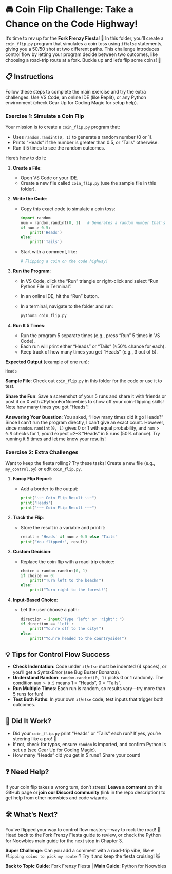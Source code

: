 # 🚘 Coin Flip Challenge: Take a Chance on the Code Highway!

It’s time to rev up for the **Fork Frenzy Fiesta**! 🎊 In this folder, you’ll create a `coin_flip.py` program that simulates a coin toss using `if`/`else` statements, giving you a 50/50 shot at two different paths. This challenge introduces control flow by letting your program decide between two outcomes, like choosing a road-trip route at a fork. Buckle up and let’s flip some coins! 🎲

## 📋 Instructions

Follow these steps to complete the main exercise and try the extra challenges. Use VS Code, an online IDE (like Replit), or any Python environment (check Gear Up for Coding Magic for setup help).

### Exercise 1: Simulate a Coin Flip

Your mission is to create a `coin_flip.py` program that:

- Uses `random.randint(0, 1)` to generate a random number (0 or 1).
- Prints “Heads” if the number is greater than 0.5, or “Tails” otherwise.
- Run it 5 times to see the random outcomes.

Here’s how to do it:

1. **Create a File**:
    
    - Open VS Code or your IDE.
    - Create a new file called `coin_flip.py` (use the sample file in this folder).
2. **Write the Code**:
    
    - Copy this exact code to simulate a coin toss:
        
        ```python
        import random
        num = random.randint(0, 1)   # Generates a random number that's either 0 or 1
        if num > 0.5:
            print('Heads')
        else:
            print('Tails')
        ```
        
    - Start with a comment, like:
        
        ```python
        # Flipping a coin on the code highway!
        ```
        
3. **Run the Program**:
    
    - In VS Code, click the “Run” triangle or right-click and select “Run Python File in Terminal”.
        
    - In an online IDE, hit the “Run” button.
        
    - In a terminal, navigate to the folder and run:
        
        ```bash
        python3 coin_flip.py
        ```
        
4. **Run It 5 Times**:
    
    - Run the program 5 separate times (e.g., press “Run” 5 times in VS Code).
    - Each run will print either “Heads” or “Tails” (≈50% chance for each).
    - Keep track of how many times you get “Heads” (e.g., 3 out of 5).

**Expected Output** (example of one run):

```
Heads
```

**Sample File**: Check out `coin_flip.py` in this folder for the code or use it to test.

**Share the Fun**: Save a screenshot of your 5 runs and share it with friends or post it on X with #PythonForNoowbies to show off your coin-flipping skills! Note how many times you got “Heads”!

**Answering Your Question**: You asked, “How many times did it go Heads?” Since I can’t run the program directly, I can’t give an exact count. However, since `random.randint(0, 1)` gives 0 or 1 with equal probability, and `num > 0.5` checks for 1, you’d expect ≈2–3 “Heads” in 5 runs (50% chance). Try running it 5 times and let me know your results!

### Exercise 2: Extra Challenges

Want to keep the fiesta rolling? Try these tasks! Create a new file (e.g., `my_control.py`) or edit `coin_flip.py`.

1. **Fancy Flip Report**:
    
    - Add a border to the output:
        
        ```python
        print("~~~ Coin Flip Result ~~~")
        print('Heads')
        print("~~~ Coin Flip Result ~~~")
        ```
        
2. **Track the Flip**:
    
    - Store the result in a variable and print it:
        
        ```python
        result = 'Heads' if num > 0.5 else 'Tails'
        print("You flipped:", result)
        ```
        
3. **Custom Decision**:
    
    - Replace the coin flip with a road-trip choice:
        
        ```python
        choice = random.randint(0, 1)
        if choice == 0:
            print("Turn left to the beach!")
        else:
            print("Turn right to the forest!")
        ```
        
4. **Input-Based Choice**:
    
    - Let the user choose a path:
        
        ```python
        direction = input("Type 'left' or 'right': ")
        if direction == 'left':
            print("You’re off to the city!")
        else:
            print("You’re headed to the countryside!")
        ```
        

## 💡 Tips for Control Flow Success

- **Check Indentation**: Code under `if`/`else` must be indented (4 spaces), or you’ll get a SyntaxError (see Bug Buster Bonanza).
- **Understand Random**: `random.randint(0, 1)` picks 0 or 1 randomly. The condition `num > 0.5` means 1 = “Heads”, 0 = “Tails”.
- **Run Multiple Times**: Each run is random, so results vary—try more than 5 runs for fun!
- **Test Both Paths**: In your own `if`/`else` code, test inputs that trigger both outcomes.

## 🎯 Did It Work?

- Did your `coin_flip.py` print “Heads” or “Tails” each run? If yes, you’re steering like a pro! 🌟
- If not, check for typos, ensure `random` is imported, and confirm Python is set up (see Gear Up for Coding Magic).
- How many “Heads” did you get in 5 runs? Share your count!

## ❓ Need Help?

If your coin flip takes a wrong turn, don’t stress! **Leave a comment** on this GitHub page or **join our Discord community** (link in the repo description) to get help from other noowbies and code wizards.

## 🛠️ What’s Next?

You’ve flipped your way to control flow mastery—way to rock the road! 🚦 Head back to the Fork Frenzy Fiesta guide to review, or check the Python for Noowbies main guide for the next stop in Chapter 3.

**Super Challenge**: Can you add a comment with a road-trip vibe, like `# Flipping coins to pick my route!`? Try it and keep the fiesta cruising! 😺

**Back to Topic Guide**: Fork Frenzy Fiesta | **Main Guide**: Python for Noowbies